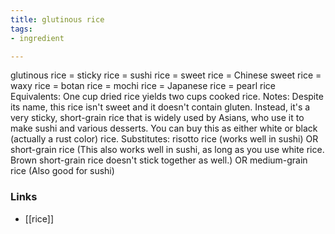 ```yaml
---
title: glutinous rice
tags:
- ingredient

---
```

glutinous rice = sticky rice = sushi rice = sweet rice = Chinese sweet rice = waxy rice = botan rice = mochi rice = Japanese rice = pearl rice Equivalents: One cup dried rice yields two cups cooked rice. Notes: Despite its name, this rice isn't sweet and it doesn't contain gluten. Instead, it's a very sticky, short-grain rice that is widely used by Asians, who use it to make sushi and various desserts. You can buy this as either white or black (actually a rust color) rice. Substitutes: risotto rice (works well in sushi) OR short-grain rice (This also works well in sushi, as long as you use white rice. Brown short-grain rice doesn't stick together as well.) OR medium-grain rice (Also good for sushi)

### Links

* [[rice]]
